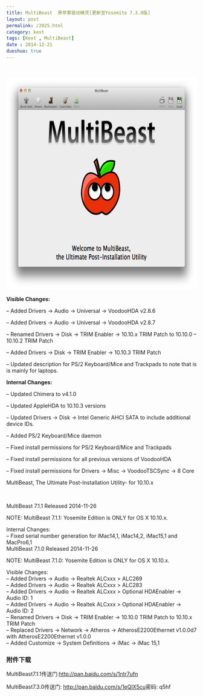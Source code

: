 ```yaml
---
title: MultiBeast  黑苹果驱动精灵[更新至Yosemite 7.3.0版]
layout: post
permalink: /2025.html
category: kext
tags: [Kext , MultiBeast]
date : 2014-12-21
duoshuo: true
---
```

&nbsp;

<img class="alignnone" src="/wp-content/uploads/sinapicv2-backup/2025-ww1-large-005V4vEUjw1enui5kx6k9j30pf0kntbb.jpg" alt="" width="688" height="560" />

<p class="p1">
  <span class="s1"><b>Visible Changes:</b></span>
</p>

<p class="p1">
  <span class="s1">&#8211; Added Drivers -> Audio -> Universal -> VoodooHDA v2.8.6</span>
</p>

<p class="p1">
  <span class="s1">&#8211; Added Drivers -> Audio -> Universal -> VoodooHDA v2.8.7</span>
</p>

<p class="p1">
  <span class="s1">&#8211; Renamed Drivers -> Disk -> TRIM Enabler -> 10.10.x TRIM Patch to 10.10.0 &#8211; 10.10.2 TRIM Patch</span>
</p>

<p class="p1">
  <span class="s1">&#8211; Added Drivers -> Disk -> TRIM Enabler -> 10.10.3 TRIM Patch</span>
</p>

<p class="p1">
  <span class="s1">&#8211; Updated description for PS/2 Keyboard/Mice and Trackpads to note that is is mainly for laptops.</span>
</p>

<p class="p1">
  <span class="s1"><b>Internal Changes:</b></span>
</p>

<p class="p1">
  <span class="s1">&#8211; Updated Chimera to v4.1.0</span>
</p>

<p class="p1">
  <span class="s1">&#8211; Updated AppleHDA to 10.10.3 versions</span>
</p>

<p class="p1">
  <span class="s1">&#8211; Updated Drivers -> Disk -> Intel Generic AHCI SATA to include additional device IDs.</span>
</p>

<p class="p1">
  <span class="s1">&#8211; Added PS/2 Keyboard/Mice daemon</span>
</p>

<p class="p1">
  <span class="s1">&#8211; Fixed install permissions for PS/2 Keyboard/Mice and Trackpads</span>
</p>

<p class="p1">
  <span class="s1">&#8211; Fixed install permissions for all previous versions of VoodooHDA</span>
</p>

<p class="p1">
  <span class="s1">&#8211; Fixed install permissions for Drivers -> Misc -> VoodooTSCSync -> 8 Core</span>
</p>

MultiBeast, The Ultimate Post-Installation Utility- for 10.10.x

&nbsp;

MultiBeast 7.1.1 Released 2014-11-26

NOTE: MultiBeast 7.1.1: Yosemite Edition is ONLY for OS X 10.10.x.

Internal Changes:  
&#8211; Fixed serial number generation for iMac14,1, iMac14,2, iMac15,1 and MacPro6,1  
MultiBeast 7.1.0 Released 2014-11-26

NOTE: MultiBeast 7.1.0: Yosemite Edition is ONLY for OS X 10.10.x.

Visible Changes:  
&#8211; Added Drivers -> Audio -> Realtek ALCxxx > ALC269  
&#8211; Added Drivers -> Audio -> Realtek ALCxxx > ALC283  
&#8211; Added Drivers -> Audio -> Realtek ALCxxx > Optional HDAEnabler -> Audio ID: 1  
&#8211; Added Drivers -> Audio -> Realtek ALCxxx > Optional HDAEnabler -> Audio ID: 2  
&#8211; Renamed Drivers -> Disk -> TRIM Enabler -> 10.10.0 TRIM Patch to 10.10.x TRIM Patch  
&#8211; Replaced Drivers -> Network -> Atheros -> AtherosE2200Ethernet v1.0.0d7 with AtherosE2200Ethernet v1.0.0  
&#8211; Added Customize -> System Definitions -> iMac -> iMac 15,1

### 附件下载

MultiBeast7.1.1传送门:<http://pan.baidu.com/s/1ntr7ufn>

MultiBeast7.3.0传送门: <http://pan.baidu.com/s/1eQIX5cu>密码: q5hf


